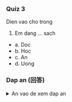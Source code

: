 ### Quiz 3
Dien vao cho trong

1. Em dang ... sach
- a. Doc
- b. Hoc
- c. An
- d. Uong

### Dap an (回答)

<details>
	<summary>An vao de xem dap an</summary>

- 1 : a
- 2 : a

```python
解説：
読む
学ぶ
食べる
飲む
```

</details>
